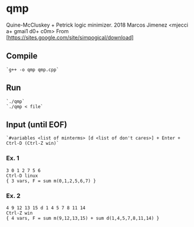 # qmp
Quine-McCluskey + Petrick logic minimizer.
2018 Marcos Jimenez <mjecci a+ gmai1 d0+ c0m>
From [https://sites.google.com/site/simpogical/download]

## Compile
	`g++ -o qmp qmp.cpp`

## Run
	`./qmp`
	`./qmp < file`

## Input (until EOF)
	`#variables <list of minterms> [d <list of don't cares>] + Enter + Ctrl-D (Ctrl-Z win)`

### Ex. 1
	3 0 1 2 7 5 6
	Ctrl-D linux
	{ 3 vars, F = sum m(0,1,2,5,6,7) }

### Ex. 2
	4 9 12 13 15 d 1 4 5 7 8 11 14
	Ctrl-Z win
	{ 4 vars, F = sum m(9,12,13,15) + sum d(1,4,5,7,8,11,14) }
